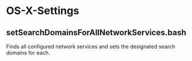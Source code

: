 # OS-X-Settings

## setSearchDomainsForAllNetworkServices.bash
Finds all configured network services and sets the designated search domains for each.
